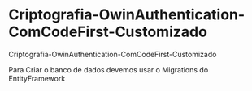 # Criptografia-OwinAuthentication-ComCodeFirst-Customizado
Criptografia-OwinAuthentication-ComCodeFirst-Customizado

Para Criar o banco de dados devemos usar o Migrations do EntityFramework

